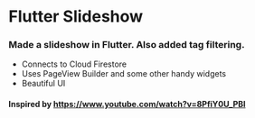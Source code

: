 # Flutter Slideshow

### Made a slideshow in Flutter. Also added tag filtering.

- Connects to Cloud Firestore
- Uses PageView Builder and some other handy widgets
- Beautiful UI

#### Inspired by https://www.youtube.com/watch?v=8PfiY0U_PBI
